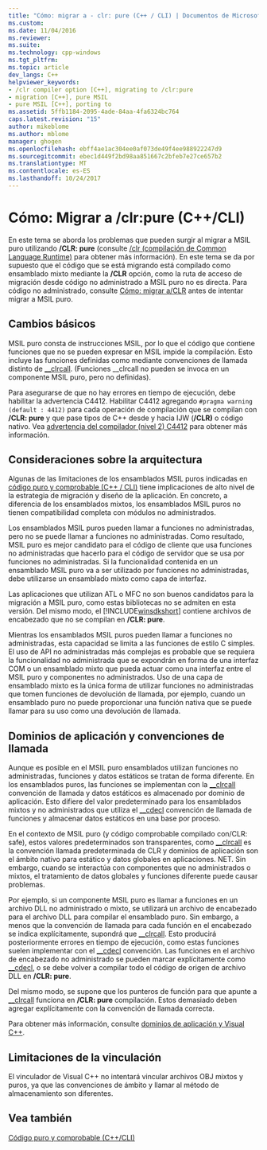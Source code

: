 ```yaml
---
title: "Cómo: migrar a - clr: pure (C++ / CLI) | Documentos de Microsoft"
ms.custom: 
ms.date: 11/04/2016
ms.reviewer: 
ms.suite: 
ms.technology: cpp-windows
ms.tgt_pltfrm: 
ms.topic: article
dev_langs: C++
helpviewer_keywords:
- /clr compiler option [C++], migrating to /clr:pure
- migration [C++], pure MSIL
- pure MSIL [C++], porting to
ms.assetid: 5ffb1184-2095-4ade-84aa-4fa6324bc764
caps.latest.revision: "15"
author: mikeblome
ms.author: mblome
manager: ghogen
ms.openlocfilehash: ebff4ae1ac304ee0af073de49f4ee988922247d9
ms.sourcegitcommit: ebec1d449f2bd98aa851667c2bfeb7e27ce657b2
ms.translationtype: MT
ms.contentlocale: es-ES
ms.lasthandoff: 10/24/2017
---
```

# <a name="how-to-migrate-to-clrpure-ccli"></a>Cómo: Migrar a /clr:pure (C++/CLI)
En este tema se aborda los problemas que pueden surgir al migrar a MSIL puro utilizando **/CLR: pure** (consulte [/clr (compilación de Common Language Runtime)](../build/reference/clr-common-language-runtime-compilation.md) para obtener más información). En este tema se da por supuesto que el código que se está migrando está compilado como ensamblado mixto mediante la **/CLR** opción, como la ruta de acceso de migración desde código no administrado a MSIL puro no es directa. Para código no administrado, consulte [Cómo: migrar a/CLR](../dotnet/how-to-migrate-to-clr.md) antes de intentar migrar a MSIL puro.  
  
## <a name="basic-changes"></a>Cambios básicos  
 MSIL puro consta de instrucciones MSIL, por lo que el código que contiene funciones que no se pueden expresar en MSIL impide la compilación. Esto incluye las funciones definidas como mediante convenciones de llamada distinto de [__clrcall](../cpp/clrcall.md). (Funciones __clrcall no pueden se invoca en un componente MSIL puro, pero no definidas).  
  
 Para asegurarse de que no hay errores en tiempo de ejecución, debe habilitar la advertencia C4412. Habilitar C4412 agregando `#pragma warning (default : 4412)` para cada operación de compilación que se compilan con **/CLR: pure** y que pase tipos de C++ desde y hacia IJW (**/CLR)** o código nativo. Vea [advertencia del compilador (nivel 2) C4412](../error-messages/compiler-warnings/compiler-warning-level-2-c4412.md) para obtener más información.  
  
## <a name="architectural-considerations"></a>Consideraciones sobre la arquitectura  
 Algunas de las limitaciones de los ensamblados MSIL puros indicadas en [código puro y comprobable (C++ / CLI)](../dotnet/pure-and-verifiable-code-cpp-cli.md) tiene implicaciones de alto nivel de la estrategia de migración y diseño de la aplicación. En concreto, a diferencia de los ensamblados mixtos, los ensamblados MSIL puros no tienen compatibilidad completa con módulos no administrados.  
  
 Los ensamblados MSIL puros pueden llamar a funciones no administradas, pero no se puede llamar a funciones no administradas. Como resultado, MSIL puro es mejor candidato para el código de cliente que usa funciones no administradas que hacerlo para el código de servidor que se usa por funciones no administradas. Si la funcionalidad contenida en un ensamblado MSIL puro va a ser utilizado por funciones no administradas, debe utilizarse un ensamblado mixto como capa de interfaz.  
  
 Las aplicaciones que utilizan ATL o MFC no son buenos candidatos para la migración a MSIL puro, como estas bibliotecas no se admiten en esta versión. Del mismo modo, el [!INCLUDE[winsdkshort](../atl-mfc-shared/reference/includes/winsdkshort_md.md)] contiene archivos de encabezado que no se compilan en **/CLR: pure**.  
  
 Mientras los ensamblados MSIL puros pueden llamar a funciones no administradas, esta capacidad se limita a las funciones de estilo C simples. El uso de API no administradas más complejas es probable que se requiera la funcionalidad no administrada que se expondrán en forma de una interfaz COM o un ensamblado mixto que pueda actuar como una interfaz entre el MSIL puro y componentes no administrados. Uso de una capa de ensamblado mixto es la única forma de utilizar funciones no administradas que tomen funciones de devolución de llamada, por ejemplo, cuando un ensamblado puro no puede proporcionar una función nativa que se puede llamar para su uso como una devolución de llamada.  
  
## <a name="application-domains-and-calling-conventions"></a>Dominios de aplicación y convenciones de llamada  
 Aunque es posible en el MSIL puro ensamblados utilizan funciones no administradas, funciones y datos estáticos se tratan de forma diferente. En los ensamblados puros, las funciones se implementan con la [__clrcall](../cpp/clrcall.md) convención de llamada y datos estáticos es almacenado por dominio de aplicación. Esto difiere del valor predeterminado para los ensamblados mixtos y no administrados que utiliza el [__cdecl](../cpp/cdecl.md) convención de llamada de funciones y almacenar datos estáticos en una base por proceso.  
  
 En el contexto de MSIL puro (y código comprobable compilado con/CLR: safe), estos valores predeterminados son transparentes, como [__clrcall](../cpp/clrcall.md) es la convención llamada predeterminada de CLR y dominios de aplicación son el ámbito nativo para estático y datos globales en aplicaciones. NET. Sin embargo, cuando se interactúa con componentes que no administrados o mixtos, el tratamiento de datos globales y funciones diferente puede causar problemas.  
  
 Por ejemplo, si un componente MSIL puro es llamar a funciones en un archivo DLL no administrado o mixto, se utilizará un archivo de encabezado para el archivo DLL para compilar el ensamblado puro. Sin embargo, a menos que la convención de llamada para cada función en el encabezado se indica explícitamente, supondrá que [__clrcall](../cpp/clrcall.md). Esto producirá posteriormente errores en tiempo de ejecución, como estas funciones suelen implementar con el [__cdecl](../cpp/cdecl.md) convención. Las funciones en el archivo de encabezado no administrado se pueden marcar explícitamente como [__cdecl](../cpp/cdecl.md), o se debe volver a compilar todo el código de origen de archivo DLL en **/CLR: pure**.  
  
 Del mismo modo, se supone que los punteros de función para que apunte a [__clrcall](../cpp/clrcall.md) funciona en **/CLR: pure** compilación. Estos demasiado deben agregar explícitamente con la convención de llamada correcta.  
  
 Para obtener más información, consulte [dominios de aplicación y Visual C++](../dotnet/application-domains-and-visual-cpp.md).  
  
## <a name="linking-limitations"></a>Limitaciones de la vinculación  
 El vinculador de Visual C++ no intentará vincular archivos OBJ mixtos y puros, ya que las convenciones de ámbito y llamar al método de almacenamiento son diferentes.  
  
## <a name="see-also"></a>Vea también  
 [Código puro y comprobable (C++/CLI)](../dotnet/pure-and-verifiable-code-cpp-cli.md)